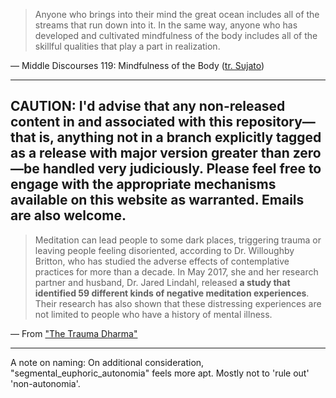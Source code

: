 > Anyone who brings into their mind the great ocean includes all of the streams that run down into it. In the same way, anyone who has developed and cultivated mindfulness of the body includes all of the skillful qualities that play a part in realization.

— Middle Discourses 119: Mindfulness of the Body ([tr. Sujato](https://suttacentral.net/mn119/en/sujato))

***


## CAUTION: I'd advise that any non-released content in and associated with this repository—that is, anything not in a branch explicitly tagged as a release with major version greater than zero—be handled very judiciously. Please feel free to engage with the appropriate mechanisms available on this website as warranted. Emails are also welcome.


> Meditation can lead people to some dark places, triggering trauma or leaving people feeling disoriented, according to Dr. Willoughby Britton, who has studied the adverse effects of contemplative practices for more than a decade. In May 2017, she and her research partner and husband, Dr. Jared Lindahl, released **a study that identified 59 different kinds of negative meditation experiences**. Their research has also shown that these distressing experiences are not limited to people who have a history of mental illness.

— From ["The Trauma Dharma"](https://tricycle.org/trikedaily/trauma-meditation/)



***

A note on naming: 
On additional consideration, "segmental_euphoric_autonomia" feels more apt. Mostly not to 'rule out' 'non-autonomia'. 
